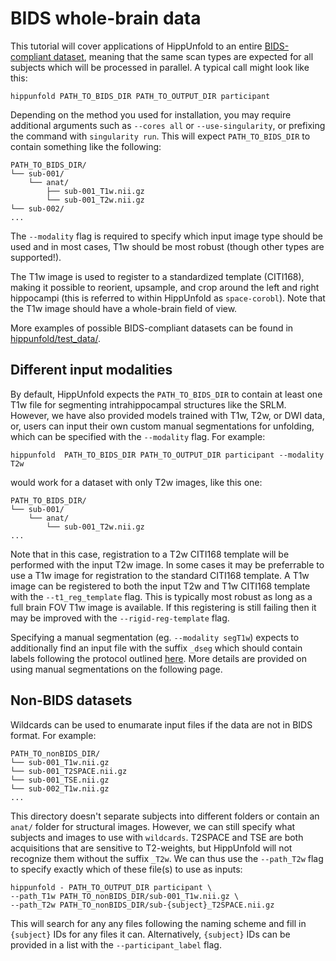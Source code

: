 # BIDS whole-brain data

This tutorial will cover applications of HippUnfold to an entire
[BIDS-compliant dataset](https://bids.neuroimaging.io/), meaning that
the same scan types are expected for all subjects which will be
processed in parallel. A typical call might look like this:

    hippunfold PATH_TO_BIDS_DIR PATH_TO_OUTPUT_DIR participant 

Depending on the method you used for installation, you may require
additional arguments such as `--cores all` or `--use-singularity`, or
prefixing the command with `singularity run`. This will expect
`PATH_TO_BIDS_DIR` to contain something like the following:

    PATH_TO_BIDS_DIR/
    └── sub-001/
        └── anat/
            ├── sub-001_T1w.nii.gz
            └── sub-001_T2w.nii.gz
    └── sub-002/
    ...

The `--modality` flag is required to specify which input image type should be used and in most cases, T1w should be most robust (though other types are supported!).

The T1w image is used to register to a standardized
template (CITI168), making it possible to reorient, upsample, and crop
around the left and right hippocampi (this is referred to within
HippUnfold as `space-corobl`). Note that the T1w image should 
have a whole-brain field of view. 

More examples of possible BIDS-compliant datasets can be found in
[hippunfold/test\_data/](https://github.com/khanlab/hippunfold/tree/master/test_data).

## Different input modalities 

By default, HippUnfold expects the `PATH_TO_BIDS_DIR` to contain at least
one T1w file for segmenting intrahippocampal
structures like the SRLM. However, we have
also provided models trained with T1w, T2w, or DWI data, or, users can input
their own custom manual segmentations for unfolding, which can be
specified with the `--modality` flag. For example:

    hippunfold  PATH_TO_BIDS_DIR PATH_TO_OUTPUT_DIR participant --modality T2w

would work for a dataset with only T2w images, like this one:

    PATH_TO_BIDS_DIR/
    └── sub-001/
        └── anat/
            └── sub-001_T2w.nii.gz
    ...

Note that in this case, registration to a T2w CITI168 template will be performed with the input T2w image. In some cases it may be preferrable to use a T1w image for registration to the standard CITI168 template. A T1w image can be registered to both the input T2w and T1w CITI168 template with the `--t1_reg_template` flag. This is typically most robust as long as a full brain FOV T1w image is available. If this registering is still failing then it may be improved with the `--rigid-reg-template` flag.

Specifying a manual segmentation (eg. `--modality segT1w`)
expects to additionally find an input file with the suffix `_dseg` which should
contain labels following the protocol outlined
[here](https://ars.els-cdn.com/content/image/1-s2.0-S1053811917309977-mmc1.pdf).
More details are provided on using manual segmentations on the following
page.

## Non-BIDS datasets

Wildcards can be used to enumarate input files if the data are not in
BIDS format. For example:

    PATH_TO_nonBIDS_DIR/
    └── sub-001_T1w.nii.gz
    └── sub-001_T2SPACE.nii.gz
    └── sub-001_TSE.nii.gz
    └── sub-002_T1w.nii.gz
    ...

This directory doesn\'t separate subjects into different folders or
contain an `anat/` folder for structural images. However, we can still
specify what subjects and images to use with `wildcards`. T2SPACE and
TSE are both acquisitions that are sensitive to T2-weights, but
HippUnfold will not recognize them without the suffix `_T2w`. We can
thus use the `--path_T2w` flag to specify exactly which of these file(s)
to use as inputs:

    hippunfold - PATH_TO_OUTPUT_DIR participant \
    --path_T1w PATH_TO_nonBIDS_DIR/sub-001_T1w.nii.gz \
    --path_T2w PATH_TO_nonBIDS_DIR/sub-{subject}_T2SPACE.nii.gz

This will search for any any files following the naming scheme and fill
in `{subject}` IDs for any files it can. Alternatively, `{subject}` IDs
can be provided in a list with the `--participant_label` flag.


